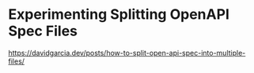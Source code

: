 # Experimenting Splitting OpenAPI Spec Files

https://davidgarcia.dev/posts/how-to-split-open-api-spec-into-multiple-files/

